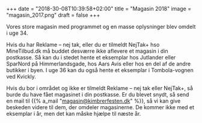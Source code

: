 +++
date = "2018-30-08T10:39:58+02:00"
title = "Magasin 2018"
image = "magasin_2017.png"
draft = false
+++

Vores store magasin med programmet og en masse oplysninger blev omdelt i uge 34.

Hvis du har Reklame – nej tak, eller du er tilmeldt NejTak+ hso MineTilbud.dk må buddet desværre ikke aflevere et magasin i din postkasse. Så kan du i stedet hente et eksemplar hos Jutlander eller SparNord på Himmerlandsgade, hos Aars Avis eller hos en del af de andre butikker i byen. I uge 36 kan du også hente et eksemplar i Tombola-vognen ved Kvickly.

Hvis du bor i området og ikke er tilmeldt Reklame – nej tak eller NejTak+, så burde du have fået magasinet i din postkasse. Er du blevet snydt, så send en mail til {{% a_mail "magasin@kimbrerfesten.dk" %}}, så vi kan give beskeden videre til dem, der omdeler magasinerne. De kommer ikke med et eksemplar i år, men det kan måske hjælpe til næste år.